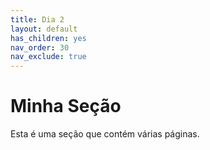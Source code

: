 ```yaml
---
title: Dia 2
layout: default
has_children: yes
nav_order: 30
nav_exclude: true
---
```


# Minha Seção

Esta é uma seção que contém várias páginas.

